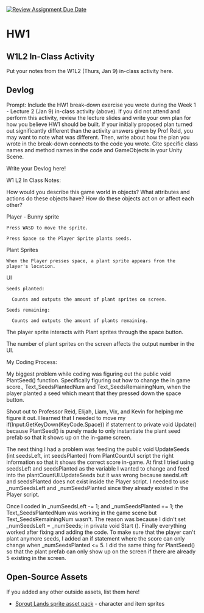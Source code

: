 [![Review Assignment Due Date](https://classroom.github.com/assets/deadline-readme-button-22041afd0340ce965d47ae6ef1cefeee28c7c493a6346c4f15d667ab976d596c.svg)](https://classroom.github.com/a/MjLLqDcN)
# HW1
## W1L2 In-Class Activity

Put your notes from the W1L2 (Thurs, Jan 9) in-class activity here.

## Devlog
Prompt: Include the HW1 break-down exercise you wrote during the Week 1 - Lecture 2 (Jan 9) in-class activity (above). If you did not attend and perform this activity, review the lecture slides and write your own plan for how you believe HW1 should be built. If your initially proposed plan turned out significantly different than the activity answers given by Prof Reid, you may want to note what was different. Then, write about how the plan you wrote in the break-down connects to the code you wrote. Cite specific class names and method names in the code and GameObjects in your Unity Scene.


Write your Devlog here!

W1 L2 In Class Notes:

How would you describe this game world in objects? What attributes and actions do these objects have? How do these objects act on or affect each other?

  Player - Bunny sprite
  
    Press WASD to move the sprite.
    
    Press Space so the Player Sprite plants seeds.
    
  Plant Sprites
  
    When the Player presses space, a plant sprite appears from the player's location.
    
  UI
  
    Seeds planted:
    
      Counts and outputs the amount of plant sprites on screen.
      
    Seeds remaining:
    
      Counts and outputs the amount of plants remaining. 
      
  The player sprite interacts with Plant sprites through the space button.
  
  The number of plant sprites on the screen affects the output number in the UI.

My Coding Process:

My biggest problem while coding was figuring out the public void PlantSeed() function. Specifically figuring out how to change the in game score., Text_SeedsPlantedNum and Text_SeedsRemainingNum, when the player planted a seed which meant that they pressed down the space button.

Shout out to Professor Reid, Elijah, Liam, Vix, and Kevin for helping me figure it out. I learned that I needed to move my if(Input.GetKeyDown(KeyCode.Space)) if statement to private void Update() because PlantSeed() is purely made to only instantiate the plant seed prefab so that it shows up on the in-game screen. 

The next thing I had a problem was feeding the public void UpdateSeeds (int seedsLeft, int seedsPlanted) from PlantCountUI script the right information so that it shows the correct score in-game. At first I tried using seedsLeft and seedsPlanted as the variable I wanted to change and feed into the plantCountUI.UpdateSeeds but it was wrong because seedsLeft and seedsPlanted does not exist inside the Player script. I needed to use _numSeedsLeft and _numSeedsPlanted since they already existed in the Player script.

Once I coded in _numSeedsLeft -= 1; and _numSeedsPlanted += 1; the Text_SeedsPlantedNum was working in the game scene but Text_SeedsRemainingNum wasn't. The reason was because I didn't set _numSeedsLeft = _numSeeds; in private void Start (). Finally everything worked after fixing and adding the code. To make sure that the player can't plant anymore seeds, I added an if statement where the score can only change when _numSeedsPlanted <= 5. I did the same thing for PlantSeed() so that the plant prefab can only show up on the screen if there are already 5 existing in the screen. 

## Open-Source Assets
If you added any other outside assets, list them here!
- [Sprout Lands sprite asset pack](https://cupnooble.itch.io/sprout-lands-asset-pack) - character and item sprites
